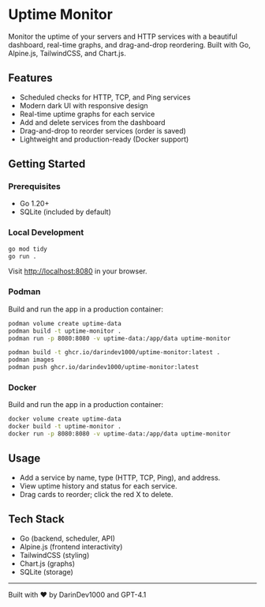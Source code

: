 # Uptime Monitor

Monitor the uptime of your servers and HTTP services with a beautiful dashboard, real-time graphs, and drag-and-drop reordering. Built with Go, Alpine.js, TailwindCSS, and Chart.js.

## Features
- Scheduled checks for HTTP, TCP, and Ping services
- Modern dark UI with responsive design
- Real-time uptime graphs for each service
- Add and delete services from the dashboard
- Drag-and-drop to reorder services (order is saved)
- Lightweight and production-ready (Docker support)

## Getting Started

### Prerequisites
- Go 1.20+
- SQLite (included by default)

### Local Development
```sh
go mod tidy
go run .
```
Visit [http://localhost:8080](http://localhost:8080) in your browser.

### Podman
Build and run the app in a production container:
```sh
podman volume create uptime-data
podman build -t uptime-monitor .
podman run -p 8080:8080 -v uptime-data:/app/data uptime-monitor
```

```sh
podman build -t ghcr.io/darindev1000/uptime-monitor:latest .
podman images
podman push ghcr.io/darindev1000/uptime-monitor:latest
```

### Docker
Build and run the app in a production container:
```sh
docker volume create uptime-data
docker build -t uptime-monitor .
docker run -p 8080:8080 -v uptime-data:/app/data uptime-monitor
```

## Usage
- Add a service by name, type (HTTP, TCP, Ping), and address.
- View uptime history and status for each service.
- Drag cards to reorder; click the red X to delete.

## Tech Stack
- Go (backend, scheduler, API)
- Alpine.js (frontend interactivity)
- TailwindCSS (styling)
- Chart.js (graphs)
- SQLite (storage)

---
Built with ❤️ by DarinDev1000 and GPT-4.1
